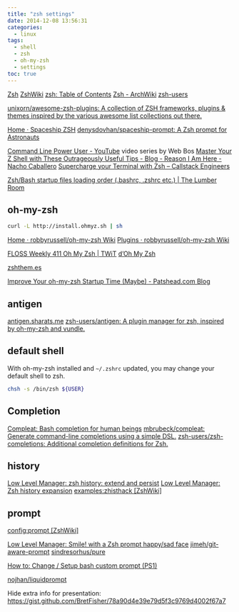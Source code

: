 ```yaml
---
title: "zsh settings"
date: 2014-12-08 13:56:31
categories:
  - linux
tags:
  - shell
  - zsh
  - oh-my-zsh
  - settings
toc: true
---
```


[Zsh](http://www.zsh.org/)
[ZshWiki](http://zshwiki.org/home/)
[zsh: Table of Contents](http://zsh.sourceforge.net/Doc/Release/zsh_toc.html)
[Zsh - ArchWiki](https://wiki.archlinux.org/index.php/Zsh)
[zsh-users](https://github.com/zsh-users/)

[unixorn/awesome-zsh-plugins: A collection of ZSH frameworks, plugins & themes inspired by the various awesome list collections out there.](https://github.com/unixorn/awesome-zsh-plugins)

[Home · Spaceship ZSH](https://denysdovhan.com/spaceship-prompt/)
[denysdovhan/spaceship-prompt: A Zsh prompt for Astronauts](https://github.com/denysdovhan/spaceship-prompt)

[Command Line Power User - YouTube](https://www.youtube.com/playlist?list=PLu8EoSxDXHP7tXPJp5ZmUpuT7sFvrswzf) video series by Web Bos
[Master Your Z Shell with These Outrageously Useful Tips - Blog - Reason I Am Here - Nacho Caballero](http://reasoniamhere.com/2014/01/11/outrageously-useful-tips-to-master-your-z-shell/)
[Supercharge your Terminal with Zsh – Callstack Engineers](https://blog.callstack.io/supercharge-your-terminal-with-zsh-8b369d689770)

[Zsh/Bash startup files loading order (.bashrc, .zshrc etc.) | The Lumber Room](https://shreevatsa.wordpress.com/2008/03/30/zshbash-startup-files-loading-order-bashrc-zshrc-etc/)

## oh-my-zsh

```sh
curl -L http://install.ohmyz.sh | sh
```

[Home · robbyrussell/oh-my-zsh Wiki](https://github.com/robbyrussell/oh-my-zsh/wiki)
[Plugins · robbyrussell/oh-my-zsh Wiki](https://github.com/robbyrussell/oh-my-zsh/wiki/Plugins)

[FLOSS Weekly 411 Oh My Zsh | TWiT](https://twit.tv/shows/floss-weekly/episodes/411)
[d’Oh My Zsh](https://medium.freecodecamp.com/d-oh-my-zsh-af99ca54212c#.su80q8anf)

[zshthem.es](http://zshthem.es/)

[Improve Your oh-my-zsh Startup Time (Maybe) - Patshead.com Blog](http://blog.patshead.com/2011/04/improve-your-oh-my-zsh-startup-time-maybe.html)

## antigen

[antigen.sharats.me](http://antigen.sharats.me/)
[zsh-users/antigen: A plugin manager for zsh, inspired by oh-my-zsh and vundle.](https://github.com/zsh-users/antigen)

## default shell

With oh-my-zsh installed and `~/.zshrc` updated, you may change your default shell to zsh.

```sh
chsh -s /bin/zsh ${USER}
```

## Completion

[Compleat: Bash completion for human beings](https://limpet.net/mbrubeck/2009/10/30/compleat.html)
[mbrubeck/compleat: Generate command-line completions using a simple DSL.](https://github.com/mbrubeck/compleat)
[zsh-users/zsh-completions: Additional completion definitions for Zsh.](https://github.com/zsh-users/zsh-completions)

## history

[Low Level Manager: zsh history: extend and persist](http://www.lowlevelmanager.com/2012/04/zsh-history-extend-and-persist.html)
[Low Level Manager: Zsh history expansion](http://www.lowlevelmanager.com/2012/05/zsh-history-expansion.html)
[examples:zhisthack [ZshWiki]](http://zshwiki.org/home/examples/zhisthack)

## prompt

[config:prompt [ZshWiki]](http://zshwiki.org/home/config/prompt)

[Low Level Manager: Smile! with a Zsh prompt happy/sad face](http://www.lowlevelmanager.com/2012/03/smile-zsh-prompt-happysad-face.html)
[jimeh/git-aware-prompt](https://github.com/jimeh/git-aware-prompt)
[sindresorhus/pure](https://github.com/sindresorhus/pure)

[How to: Change / Setup bash custom prompt (PS1)](http://www.cyberciti.biz/tips/howto-linux-unix-bash-shell-setup-prompt.html)

[nojhan/liquidprompt](https://github.com/nojhan/liquidprompt)

Hide extra info for presentation:
https://gist.github.com/BretFisher/78a90d4e39e79d5f3c9769d4002f67a7
